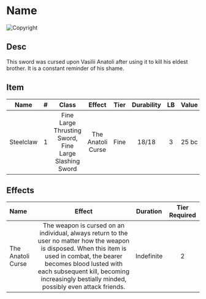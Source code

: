 # Name

![Copyright]()

## Desc

This sword was cursed upon Vasilii Anatoli after using it to kill his eldest brother. It is a constant reminder of his shame.

## Item

|   Name   | # |                         Class                         |      Effect      | Tier | Durability | LB | Value |
| :-------: | :-: | :---------------------------------------------------: | :---------------: | :--: | :--------: | :-: | :---: |
| Steelclaw | 1 | Fine Large Thrusting Sword, Fine Large Slashing Sword | The Anatoli Curse | Fine |   18/18   | 3 | 25 bc |

## Effects

| Name              |                                                                                                                                  Effect                                                                                                                                  |  Duration  | Tier Required |
| :---------------- | :-----------------------------------------------------------------------------------------------------------------------------------------------------------------------------------------------------------------------------------------------------------------------: | :--------: | :-----------: |
| The Anatoli Curse | The weapon is cursed on an individual, always return to the user no matter how the weapon is disposed. When this item is used in combat, the bearer becomes blood lusted with each subsequent kill, becoming increasingly bestially minded, possibly even attack friends. | Indefinite |       2       |
